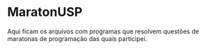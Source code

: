 # MaratonUSP
Aqui ficam os arquivos com programas que resolvem questões de maratonas de programação das quais participei.
